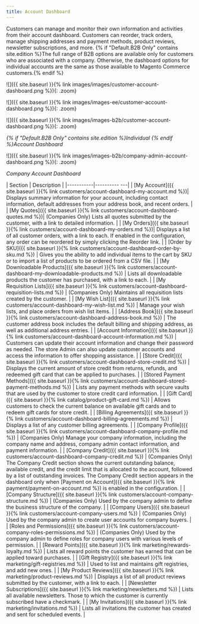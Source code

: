 ```yaml
---
title: Account Dashboard
---
```


Customers can manage and monitor their own information and activities from their account dashboard. Customers can reorder, track orders, manage shipping addresses and payment methods, product reviews, newsletter subscriptions, and more. {% if "Default.B2B Only" contains site.edition %}The full range of B2B options are available only for customers who are associated with a company. Otherwise, the dashboard options for individual accounts are the same as those available to Magento Commerce customers.{% endif %}

<!--{% if "Default.CE Only" contains site.edition %}-->
![]({{ site.baseurl }}{% link images/images/customer-account-dashboard.png %}){: .zoom}
<!--{% endif %}-->
<!--{% if "Default.EE Only" contains site.edition %}-->
![]({{ site.baseurl }}{% link images/images-ee/customer-account-dashboard.png %}){: .zoom}
<!--{% endif %}-->
<!--{% if "Default.B2B Only" contains site.edition %}-->
![]({{ site.baseurl }}{% link images/images-b2b/customer-account-dashboard.png %}){: .zoom}
<!--{% endif %}-->
_{% if "Default.B2B Only" contains site.edition %}Individual {% endif %}Account Dashboard_
<!--{% if "Default.B2B Only" contains site.edition %}-->
![]({{ site.baseurl }}{% link images/images-b2b/company-admin-account-dashboard.png %}){: .zoom}
<!--{% endif %}-->
_Company Account Dashboard_

| Section   | Description  |
|-----------|---------- ---|
| [My Account]({{ site.baseurl }}{% link customers/account-dashboard-my-account.md %})| Displays summary information for your account, including contact information, default addresses from your address book, and recent orders. |<!--{% if "Default.B2B Only" contains site.edition %}-->
| [My Quotes]({{ site.baseurl }}{% link customers/account-dashboard-quotes.md %})| (Companies Only) Lists all quotes submitted by the customer, with a link to detailed information. |<!--{% endif %}-->
| [My Orders]({{ site.baseurl }}{% link customers/account-dashboard-my-orders.md %})| Displays a list of all customer orders, with a link to each. If enabled in the configuration, any order can be reordered by simply clicking the Reorder link. |<!--{% if "Default.EE-B2B" contains site.edition %}-->
| [Order by SKU]({{ site.baseurl }}{% link customers/account-dashboard-order-by-sku.md %}) | Gives you the ability to add individual items to the cart by SKU or to import a list of products to be ordered from a CSV file. |<!--{% endif %}-->
| [My Downloadable Products]({{ site.baseurl }}{% link customers/account-dashboard-my-downloadable-products.md %}) | Lists all downloadable products the customer has purchased, with a link to each.  |<!--{% if "Default.B2B Only" contains site.edition %}-->
| [My Requisition Lists]({{ site.baseurl }}{% link customers/account-dashboard-requisition-lists.md %})  | (Companies Only) Maintains all requisition lists created by the customer.  |<!--{% endif %}-->
| [My Wish List]({{ site.baseurl }}{% link customers/account-dashboard-my-wish-list.md %})  | Manage your wish lists, and place orders from wish list items. |
| [Address Book]({{ site.baseurl }}{% link customers/account-dashboard-address-book.md %})  | The customer address book includes the default billing and shipping address, as well as additional address entries. |
| [Account Information]({{ site.baseurl }}{% link customers/account-dashboard-account-information.md %}) | Customers can update their account information and change their password as needed. The store Admin can also update customer accounts and access the information to offer shopping assistance.  |<!--{% if "Default.EE-B2B" contains site.edition %}-->
| [Store Credit]({{ site.baseurl }}{% link customers/account-dashboard-store-credit.md %}) | Displays the current amount of store credit from returns, refunds, and redeemed gift card that can be applied to purchases.  |
| [Stored Payment Methods]({{ site.baseurl }}{% link customers/account-dashboard-stored-payment-methods.md %}) | Lists any payment methods with secure vaults that are used by the customer to store credit card information.  |
| [Gift Card]({{ site.baseurl }}{% link catalog/product-gift-card.md %}) | Allows customers to check the current balance on available gift cards and to redeem gift cards for store credit. |<!--{% endif %}-->
| [Billing Agreements]({{ site.baseurl }}{% link customers/account-dashboard-billing-agreements.md %}) | Displays a list of any customer billing agreements. |<!--{% if "Default.B2B Only" contains site.edition %}-->
| [Company Profile]({{ site.baseurl }}{% link customers/account-dashboard-company-profile.md %}) | (Companies Only) Manage your company information, including the company name and address, company admin contact information, and payment information.  |
| [Company Credit]({{ site.baseurl }}{% link customers/account-dashboard-company-credit.md %})  | (Companies Only) The Company Credit section shows the current outstanding balance, available credit, and the credit limit that is allocated to the account, followed by a list of outstanding invoices. The Company Credit section appears in the dashboard only when [Payment on Account]({{ site.baseurl }}{% link payment/payment-on-account.md %}) is enabled in the configuration. |
| [Company Structure]({{ site.baseurl }}{% link customers/account-company-structure.md %}) | (Companies Only) Used by the company admin to define the business structure of the company.  |
| [Company Users]({{ site.baseurl }}{% link customers/account-company-users.md %}) | (Companies Only) Used by the company admin to create user accounts for company buyers.  |
| [Roles and Permissions]({{ site.baseurl }}{% link customers/account-company-roles-permissions.md %}) | (Companies Only) Used by the company admin to define roles   for company users with various levels of permission. |<!--{% endif %}--><!--{% if "Default.EE-B2B" contains site.edition %}-->
| [Reward Points]({{ site.baseurl }}{% link marketing/rewards-loyalty.md %}) | Lists all reward points the customer has earned that can be applied toward purchases.   |
| [Gift Registry]({{ site.baseurl }}{% link marketing/gift-registries.md %}) | Used to list and maintains gift registries, and  add new ones. |<!--{% endif %}-->
| [My Product Reviews]({{ site.baseurl }}{% link marketing/product-reviews.md %}) | Displays a list of all product reviews submitted by the customer, with a link to each.  |
| [Newsletter Subscriptions]({{ site.baseurl }}{% link marketing/newsletters.md %})  | Lists all available newsletters. Those to which the customer is currently subscribed have a checkmark. |<!--{% if "Default.EE-B2B" contains site.edition %}-->
| [My Invitations]({{ site.baseurl }}{% link marketing/invitations.md %}) | Lists all invitations the customer has created and sent for scheduled events. |<!--{% endif %}-->
